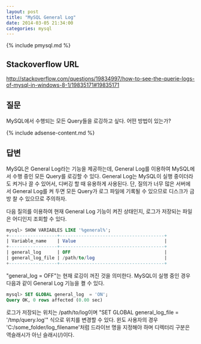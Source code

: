 ```yaml
---
layout: post
title: "MySQL General Log"
date: 2014-03-05 21:34:00
categories: mysql
---
```


{% include pmysql.md %}

## Stackoverflow URL

http://stackoverflow.com/questions/19834997/how-to-see-the-querie-logs-of-mysql-in-windows-8-1/19835171#19835171

## 질문

MySQL에서 수행되는 모든 Query들을 로깅하고 싶다. 어떤 방법이 있는가?

{% include adsense-content.md %}

## 답변

MySQL은 General Log라는 기능을 제공하는데, General Log를 이용하여 MySQL에서 수행 중인 모든 Query를 로깅할 수 있다. General Log는 MySQL이 실행 중이더라도 켜거나 끌 수 있어서, 디버깅 할 때 유용하게 사용된다. 단, 질의가 너무 많은 서버에서 General Log를 켜 두면 모든 Query가 로그 파일에 기록될 수 있으므로 디스크가 금방 찰 수 있으므로 주의하자.

다음 질의를 이용하여 현재 General Log 기능이 켜진 상태인지, 로그가 저장되는 파일은 어디인지 조회할 수 있다.

```sql
mysql> SHOW VARIABLES LIKE '%general%';
+------------------+---------------------------------------+
| Variable_name    | Value                                 |
+------------------+---------------------------------------+
| general_log      | OFF                                   |
| general_log_file | /path/to/log                          |
+------------------+---------------------------------------+
```

"general_log = OFF"는 현재 로깅이 꺼진 것을 의미한다. MySQL이 실행 중인 경우 다음과 같이 General Log 기능을 켤 수 있다.

```sql
mysql> SET GLOBAL general_log  = 'ON';
Query OK, 0 rows affected (0.00 sec)
```

로그가 저장되는 위치는 /path/to/log이며 "SET GLOBAL general_log_file = '/tmp/query.log'" 식으로 위치를 변경할 수 있다. 윈도 사용자의 경우 'C:/some_folder/log_filename'처럼 드라이브 명을 지정해야 하며 디렉터리 구분은 역슬래시가 아닌 슬래시(/)이다.
